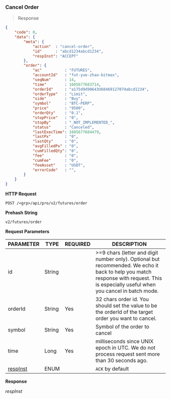 ### Cancel Order 

> Response

```json
{
    "code": 0,
    "data": {
        "meta": {
            "action"  : "cancel-order",
            "id"      : "abcd1234abcd1234",
            "respInst": "ACCEPT"
        },
        "order": {
            "ac"          : "FUTURES",
            "accountId"   : "fut-yue-zhao-bitmax",
            "seqNum"      : 14,
            "time"        : 1605677683714,
            "orderId"     : "a175d9d90643U68469127074abcd1234",
            "orderType"   : "Limit",
            "side"        : "Buy",
            "symbol"      : "BTC-PERP",
            "price"       : "9500",
            "orderQty"    : "0.1",
            "stopPrice"   : "0",
            "stopBy"      : "_NOT_IMPLEMENTED_",
            "status"      : "Canceled",
            "lastExecTime": 1605677684479,
            "lastPx"      : "0",
            "lastQty"     : "0",
            "avgFilledPx" : "0",
            "cumFilledQty": "0",
            "fee"         : "0",
            "cumFee"      : "0",
            "feeAsset"    : "USDT",
            "errorCode"   : "",
        }
    }
}
```

**HTTP Request**

<!-- 
@binance POST 
@bybit   POST 
@OKEx    POST 
-->

`POST /<grp>/api/pro/v2/futures/order`

**Prehash String**

`v2/futures/order`

**Request Parameters**

PARAMETER                           | TYPE   | REQUIRED | DESCRIPTION
----------------------------------- |--------| -------- | ------------------------------------------------------ 
id                                  | String |          | >=9 chars (letter and digit number only). Optional but recommended. We echo it back to help you match response with request. This is especially useful when you cancel in batch mode.
orderId                             | String |   Yes    | 32 chars order id. You should set the value to be the orderId of the target order you want to cancel.
symbol                              | String |   Yes    | Symbol of the order to cancel
time                                | Long   |   Yes    | milliseconds since UNIX epoch in UTC. We do not process request sent more than 30 seconds ago.
[respInst](#response-type-respinst) | ENUM   |          | `ACK` by default

**Response**



*respInst*

